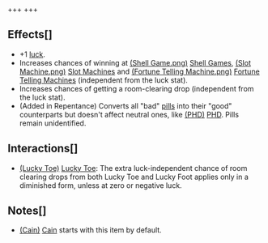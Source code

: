 +++
+++

Effects[]
---------


* +1 [luck](/wiki/Luck "Luck").
* Increases chances of winning at [(Shell Game.png)](https://static.wikia.nocookie.net/bindingofisaacre_gamepedia/images/0/01/Shell_Game.png/revision/latest?cb=20210825012352) [Shell Games](/wiki/Beggar#Shell_Game "Beggar"), [(Slot Machine.png)](https://static.wikia.nocookie.net/bindingofisaacre_gamepedia/images/f/fe/Slot_Machine.png/revision/latest?cb=20210825012434) [Slot Machines](/wiki/Machines#Slot_Machine "Machines") and [(Fortune Telling Machine.png)](https://static.wikia.nocookie.net/bindingofisaacre_gamepedia/images/c/c6/Fortune_Telling_Machine.png/revision/latest?cb=20210821120636) [Fortune Telling Machines](/wiki/Machines#Fortune_Telling_Machine "Machines") (independent from the luck stat).
* Increases chances of getting a room-clearing drop (independent from the luck stat).
* (Added in Repentance) Converts all "bad" [pills](/wiki/Pill "Pill") into their "good" counterparts but doesn't affect neutral ones, like [(PHD)](/wiki/PHD "PHD") [PHD](/wiki/PHD "PHD"). Pills remain unidentified.


Interactions[]
--------------


* [(Lucky Toe)](/wiki/Lucky_Toe "Lucky Toe") [Lucky Toe](/wiki/Lucky_Toe "Lucky Toe"): The extra luck-independent chance of room clearing drops from both Lucky Toe and Lucky Foot applies only in a diminished form, unless at zero or negative luck.


Notes[]
-------


* [(Cain)](/wiki/Cain "Cain") [Cain](/wiki/Cain "Cain") starts with this item by default.


